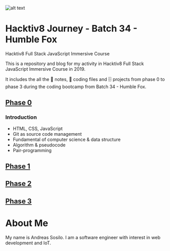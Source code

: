 ![alt text](https://github.com/andreassosilo/andreassosilo.github.io/blob/master/Assets/hacktiv8icon.png "Hacktiv8 Logo")
#  Hacktiv8 Journey - Batch 34 - Humble Fox 

Hacktiv8 Full Stack JavaScript Immersive Course 

This is a repository and blog for my activity in Hacktiv8 Full Stack JavaScript Immersive Course in 2019.

It includes the all the :closed_book: notes, :floppy_disk: coding files and :file_cabinet: projects from phase 0 to phase 3 during the coding bootcamp from Batch 34 - Humble Fox.


## [Phase 0](https://github.com/andreassosilo/hacktiv8/tree/master/phase0)
### Introduction
* HTML, CSS, JavaScript
* Git as source code management
* Fundamental of computer science & data structure
* Algorithm & pseudocode
* Pair-programming
## [Phase 1](https://github.com/andreassosilo/hacktiv8/tree/master/phase0)
## [Phase 2](https://github.com/andreassosilo/hacktiv8/tree/master/phase0)
## [Phase 3](https://github.com/andreassosilo/hacktiv8/tree/master/phase0)

# About Me
My name is Andreas Sosilo. I am a software engineer with interest in web development and IoT.
